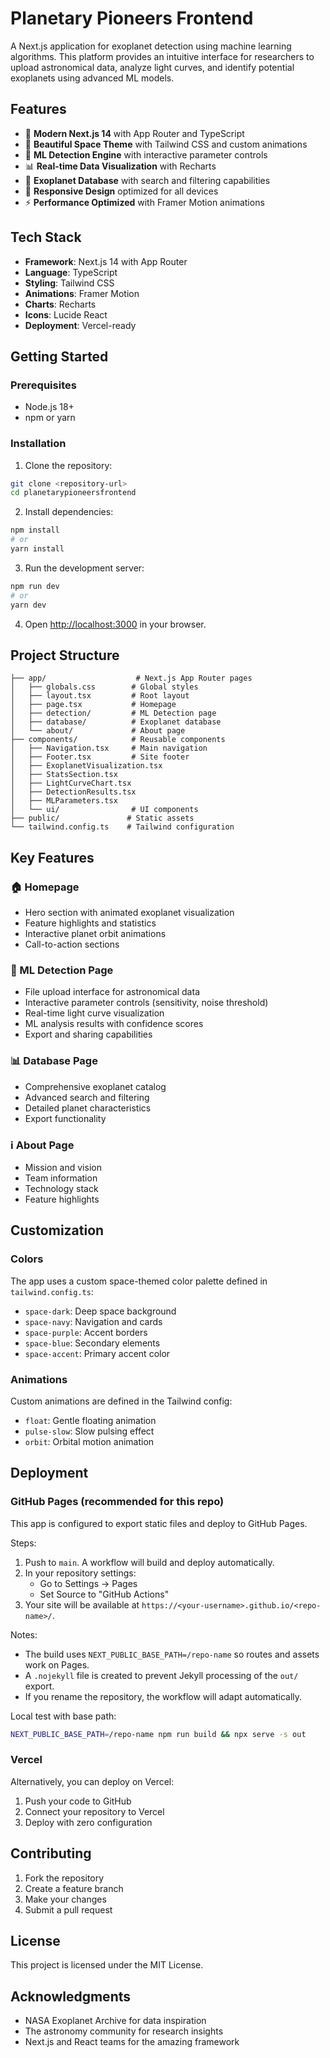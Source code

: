 # Planetary Pioneers Frontend

A Next.js application for exoplanet detection using machine learning algorithms. This platform provides an intuitive interface for researchers to upload astronomical data, analyze light curves, and identify potential exoplanets using advanced ML models.

## Features

- 🚀 **Modern Next.js 14** with App Router and TypeScript
- 🎨 **Beautiful Space Theme** with Tailwind CSS and custom animations
- 🧠 **ML Detection Engine** with interactive parameter controls
- 📊 **Real-time Data Visualization** with Recharts
- 🌌 **Exoplanet Database** with search and filtering capabilities
- 📱 **Responsive Design** optimized for all devices
- ⚡ **Performance Optimized** with Framer Motion animations

## Tech Stack

- **Framework**: Next.js 14 with App Router
- **Language**: TypeScript
- **Styling**: Tailwind CSS
- **Animations**: Framer Motion
- **Charts**: Recharts
- **Icons**: Lucide React
- **Deployment**: Vercel-ready

## Getting Started

### Prerequisites

- Node.js 18+ 
- npm or yarn

### Installation

1. Clone the repository:
```bash
git clone <repository-url>
cd planetarypioneersfrontend
```

2. Install dependencies:
```bash
npm install
# or
yarn install
```

3. Run the development server:
```bash
npm run dev
# or
yarn dev
```

4. Open [http://localhost:3000](http://localhost:3000) in your browser.

## Project Structure

```
├── app/                    # Next.js App Router pages
│   ├── globals.css        # Global styles
│   ├── layout.tsx         # Root layout
│   ├── page.tsx           # Homepage
│   ├── detection/         # ML Detection page
│   ├── database/          # Exoplanet database
│   └── about/             # About page
├── components/            # Reusable components
│   ├── Navigation.tsx     # Main navigation
│   ├── Footer.tsx         # Site footer
│   ├── ExoplanetVisualization.tsx
│   ├── StatsSection.tsx
│   ├── LightCurveChart.tsx
│   ├── DetectionResults.tsx
│   ├── MLParameters.tsx
│   └── ui/                # UI components
├── public/               # Static assets
└── tailwind.config.ts    # Tailwind configuration
```

## Key Features

### 🏠 Homepage
- Hero section with animated exoplanet visualization
- Feature highlights and statistics
- Interactive planet orbit animations
- Call-to-action sections

### 🧠 ML Detection Page
- File upload interface for astronomical data
- Interactive parameter controls (sensitivity, noise threshold)
- Real-time light curve visualization
- ML analysis results with confidence scores
- Export and sharing capabilities

### 📊 Database Page
- Comprehensive exoplanet catalog
- Advanced search and filtering
- Detailed planet characteristics
- Export functionality

### ℹ️ About Page
- Mission and vision
- Team information
- Technology stack
- Feature highlights

## Customization

### Colors
The app uses a custom space-themed color palette defined in `tailwind.config.ts`:

- `space-dark`: Deep space background
- `space-navy`: Navigation and cards
- `space-purple`: Accent borders
- `space-blue`: Secondary elements
- `space-accent`: Primary accent color

### Animations
Custom animations are defined in the Tailwind config:
- `float`: Gentle floating animation
- `pulse-slow`: Slow pulsing effect
- `orbit`: Orbital motion animation

## Deployment

### GitHub Pages (recommended for this repo)

This app is configured to export static files and deploy to GitHub Pages.

Steps:

1. Push to `main`. A workflow will build and deploy automatically.
2. In your repository settings:
   - Go to Settings → Pages
   - Set Source to "GitHub Actions"
3. Your site will be available at `https://<your-username>.github.io/<repo-name>/`.

Notes:

- The build uses `NEXT_PUBLIC_BASE_PATH=/repo-name` so routes and assets work on Pages.
- A `.nojekyll` file is created to prevent Jekyll processing of the `out/` export.
- If you rename the repository, the workflow will adapt automatically.

Local test with base path:

```bash
NEXT_PUBLIC_BASE_PATH=/repo-name npm run build && npx serve -s out
```

### Vercel

Alternatively, you can deploy on Vercel:

1. Push your code to GitHub
2. Connect your repository to Vercel
3. Deploy with zero configuration

## Contributing

1. Fork the repository
2. Create a feature branch
3. Make your changes
4. Submit a pull request

## License

This project is licensed under the MIT License.

## Acknowledgments

- NASA Exoplanet Archive for data inspiration
- The astronomy community for research insights
- Next.js and React teams for the amazing framework
